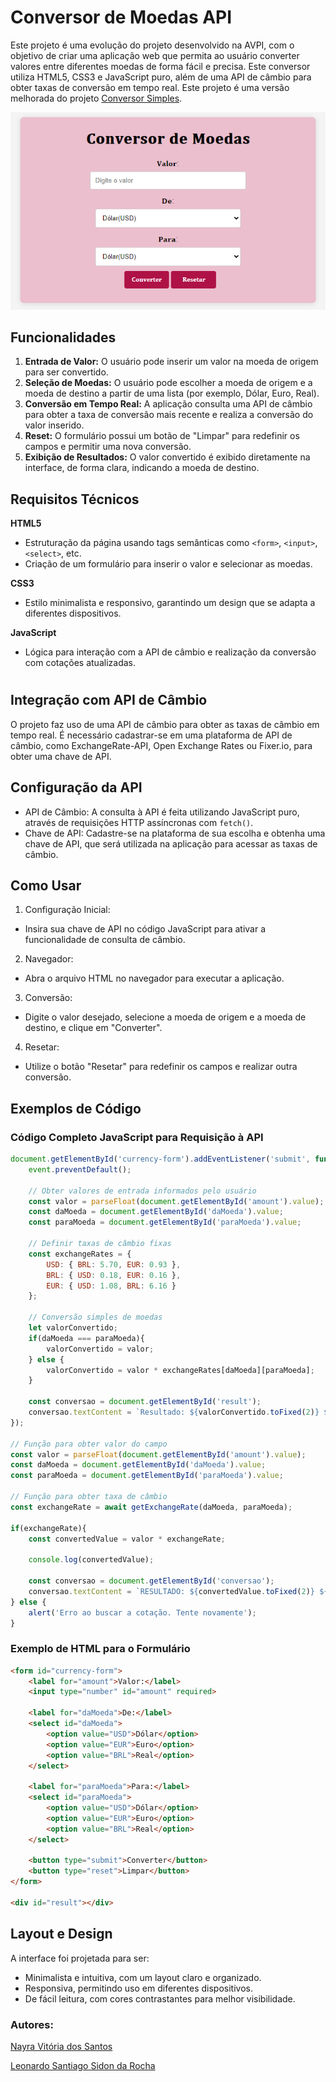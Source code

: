# Conversor de Moedas API

Este projeto é uma evolução do projeto desenvolvido na AVPI, com o objetivo de criar uma aplicação web que permita ao usuário converter valores entre diferentes moedas de forma fácil e precisa. Este conversor utiliza HTML5, CSS3 e JavaScript puro, além de uma API de câmbio para obter taxas de conversão em tempo real. Este projeto é uma versão melhorada do projeto [Conversor Simples](https://github.com/nayravsantos/Conversor-de-moedas).

![](img.png)

## Funcionalidades
1. **Entrada de Valor:** O usuário pode inserir um valor na moeda de origem para ser convertido.
2. **Seleção de Moedas:** O usuário pode escolher a moeda de origem e a moeda de destino a partir de uma lista (por exemplo, Dólar, Euro, Real).
3. **Conversão em Tempo Real:** A aplicação consulta uma API de câmbio para obter a taxa de conversão mais recente e realiza a conversão do valor inserido.
4. **Reset:** O formulário possui um botão de "Limpar" para redefinir os campos e permitir uma nova conversão.
5. **Exibição de Resultados:** O valor convertido é exibido diretamente na interface, de forma clara, indicando a moeda de destino.

## Requisitos Técnicos
**HTML5**
- Estruturação da página usando tags semânticas como ``<form>``, ``<input>``, ``<select>``, etc.
- Criação de um formulário para inserir o valor e selecionar as moedas.

**CSS3**
- Estilo minimalista e responsivo, garantindo um design que se adapta a diferentes dispositivos.

**JavaScript**
- Lógica para interação com a API de câmbio e realização da conversão com cotações atualizadas.

#

## Integração com API de Câmbio
O projeto faz uso de uma API de câmbio para obter as taxas de câmbio em tempo real. É necessário cadastrar-se em uma plataforma de API de câmbio, como ExchangeRate-API, Open Exchange Rates ou Fixer.io, para obter uma chave de API.

## Configuração da API
- API de Câmbio: A consulta à API é feita utilizando JavaScript puro, através de requisições HTTP assíncronas com ``fetch()``.
- Chave de API: Cadastre-se na plataforma de sua escolha e obtenha uma chave de API, que será utilizada na aplicação para acessar as taxas de câmbio.

## Como Usar
1. Configuração Inicial:
- Insira sua chave de API no código JavaScript para ativar a funcionalidade de consulta de câmbio.

2. Navegador:
- Abra o arquivo HTML no navegador para executar a aplicação.

3. Conversão:
- Digite o valor desejado, selecione a moeda de origem e a moeda de destino, e clique em "Converter".

4. Resetar:
- Utilize o botão "Resetar" para redefinir os campos e realizar outra conversão.

## Exemplos de Código
### Código Completo JavaScript para Requisição à API

```JavaScript
document.getElementById('currency-form').addEventListener('submit', function(event) {
    event.preventDefault();

    // Obter valores de entrada informados pelo usuário
    const valor = parseFloat(document.getElementById('amount').value);
    const daMoeda = document.getElementById('daMoeda').value;
    const paraMoeda = document.getElementById('paraMoeda').value;

    // Definir taxas de câmbio fixas
    const exchangeRates = {
        USD: { BRL: 5.70, EUR: 0.93 },
        BRL: { USD: 0.18, EUR: 0.16 },
        EUR: { USD: 1.08, BRL: 6.16 }
    };

    // Conversão simples de moedas
    let valorConvertido;
    if(daMoeda === paraMoeda){
        valorConvertido = valor;
    } else {
        valorConvertido = valor * exchangeRates[daMoeda][paraMoeda];
    }

    const conversao = document.getElementById('result');
    conversao.textContent = `Resultado: ${valorConvertido.toFixed(2)} ${paraMoeda}`;
});

// Função para obter valor do campo
const valor = parseFloat(document.getElementById('amount').value);
const daMoeda = document.getElementById('daMoeda').value;
const paraMoeda = document.getElementById('paraMoeda').value;

// Função para obter taxa de câmbio
const exchangeRate = await getExchangeRate(daMoeda, paraMoeda);

if(exchangeRate){
    const convertedValue = valor * exchangeRate;

    console.log(convertedValue);

    const conversao = document.getElementById('conversao');
    conversao.textContent = `RESULTADO: ${convertedValue.toFixed(2)} ${paraMoeda}`;
} else {
    alert('Erro ao buscar a cotação. Tente novamente');
}
```

### Exemplo de HTML para o Formulário
```HTML
<form id="currency-form">
    <label for="amount">Valor:</label>
    <input type="number" id="amount" required>
    
    <label for="daMoeda">De:</label>
    <select id="daMoeda">
        <option value="USD">Dólar</option>
        <option value="EUR">Euro</option>
        <option value="BRL">Real</option>
    </select>

    <label for="paraMoeda">Para:</label>
    <select id="paraMoeda">
        <option value="USD">Dólar</option>
        <option value="EUR">Euro</option>
        <option value="BRL">Real</option>
    </select>

    <button type="submit">Converter</button>
    <button type="reset">Limpar</button>
</form>

<div id="result"></div>

```

## Layout e Design
A interface foi projetada para ser:

- Minimalista e intuitiva, com um layout claro e organizado.
- Responsiva, permitindo uso em diferentes dispositivos.
- De fácil leitura, com cores contrastantes para melhor visibilidade.

### **Autores:**

[Nayra Vitória dos Santos](https://github.com/nayravsantos)

[Leonardo Santiago Sidon da Rocha](https://github.com/leonardossrocha)
